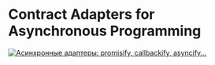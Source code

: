 # Contract Adapters for Asynchronous Programming
[![Асинхронные адаптеры: promisify, callbackify, asyncify...](https://img.youtube.com/vi/76k6_YkYRmU/0.jpg)](https://www.youtube.com/watch?v=76k6_YkYRmU)
